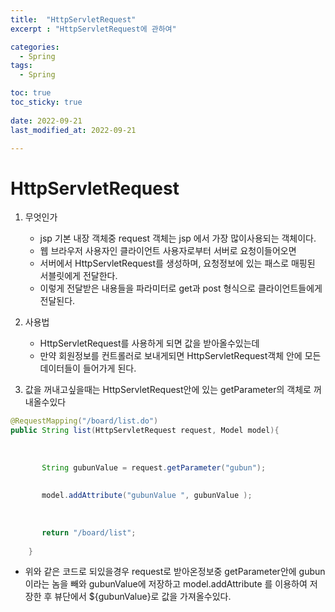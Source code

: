 ```yaml
---
title:  "HttpServletRequest"
excerpt : "HttpServletRequest에 관하여"

categories:
  - Spring
tags:
  - Spring

toc: true
toc_sticky: true
 
date: 2022-09-21
last_modified_at: 2022-09-21

--- 
```



# HttpServletRequest 

1. 무엇인가

    - jsp 기본 내장 객체중 request 객체는 jsp 에서 가장 많이사용되는 객체이다.
    - 웹 브라우저 사용자인 클라이언트 사용자로부터 서버로 요청이들어오면
    - 서버에서 HttpServletRequest를 생성하며, 요청정보에 있는 패스로 매핑된 서블릿에게 전달한다.
    - 이렇게 전달받은 내용들을 파라미터로 get과 post 형식으로 클라이언트들에게 전달된다.

2. 사용법
    - HttpServletRequest를 사용하게 되면 값을 받아올수있는데
    - 만약 회원정보를 컨트롤러로 보내게되면 HttpServletRequest객체 안에 모든 데이터들이 들어가게 된다.

3. 값을 꺼내고싶을때는 HttpServletRequest안에 있는 getParameter의 객체로 꺼내올수있다


```java
@RequestMapping("/board/list.do")
public String list(HttpServletRequest request, Model model){
 
        
 
       String gubunValue = request.getParameter("gubun");
    
    
       model.addAttribute("gubunValue ", gubunValue );
 
        
 
       return "/board/list";
 
    }
```

- 위와 같은 코드로 되있을경우   request로 받아온정보중 getParameter안에 gubun이라는 놈을 빼와 gubunValue에 저장하고 model.addAttribute 를 이용하여 저장한 후 뷰단에서
${gubunValue}로 값을 가져올수있다.
